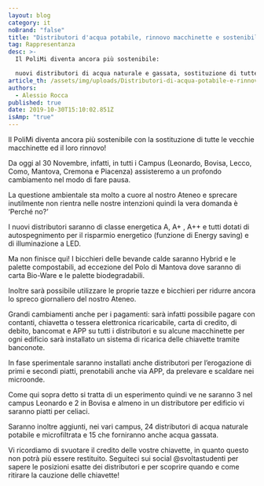 ```yaml
---
layout: blog
category: it
noBrand: "false"
title: "Distributori d'acqua potabile, rinnovo macchinette e sostenibilità"
tag: Rappresentanza
desc: >-
  Il PoliMi diventa ancora più sostenibile:

  nuovi distributori di acqua naturale e gassata, sostituzione di tutte le vecchie macchinette, bicchieri Hybrid e palette compostabili e piatti per celiaci.
article_th: /assets/img/uploads/Distributori-di-acqua-potabile-e-rinnovo-macchinette.jpg
authors:
  - Alessio Rocca
published: true
date: 2019-10-30T15:10:02.851Z
isAmp: "true"
---
```

Il PoliMi diventa ancora più sostenibile con la sostituzione di tutte le vecchie macchinette ed il loro rinnovo!

Da oggi al 30 Novembre, infatti, in tutti i Campus (Leonardo, Bovisa, Lecco, Como, Mantova, Cremona e Piacenza) assisteremo a un profondo cambiamento nel modo di fare pausa.

La questione ambientale sta molto a cuore al nostro Ateneo e sprecare inutilmente non rientra nelle nostre intenzioni quindi la vera domanda è ‘Perché no?’

I nuovi distributori saranno di classe energetica A, A+ , A++ e tutti dotati di autospegnimento per il risparmio energetico (funzione di Energy saving) e di illuminazione a LED.

Ma non finisce qui! I bicchieri delle bevande calde saranno Hybrid e le palette compostabili, ad eccezione del Polo di Mantova dove saranno di carta Bio-Ware e le palette biodegradabili.

Inoltre sarà possibile utilizzare le proprie tazze e bicchieri per ridurre ancora lo spreco giornaliero del nostro Ateneo.

Grandi cambiamenti anche per i pagamenti: sarà infatti possibile pagare con contanti, chiavetta o tessera elettronica ricaricabile, carta di credito, di debito, bancomat e APP su tutti i distributori e su alcune macchinette per ogni edificio sarà installato un sistema di ricarica delle chiavette tramite banconote.

In fase sperimentale saranno installati anche distributori per l’erogazione di primi e secondi piatti, prenotabili anche via APP, da prelevare e scaldare nei microonde.

Come qui sopra detto si tratta di un esperimento quindi ve ne saranno 3 nel campus Leonardo e 2 in Bovisa e almeno in un distributore per edificio vi saranno piatti per celiaci.

Saranno inoltre aggiunti, nei vari campus, 24 distributori di acqua naturale potabile e microfiltrata e 15 che forniranno anche acqua gassata.

Vi ricordiamo di svuotare il credito delle vostre chiavette, in quanto questo non potrà più essere restituito. Seguiteci sui social @svoltastudenti per sapere le posizioni esatte dei distributori e per scoprire quando e come ritirare la cauzione delle chiavette!
